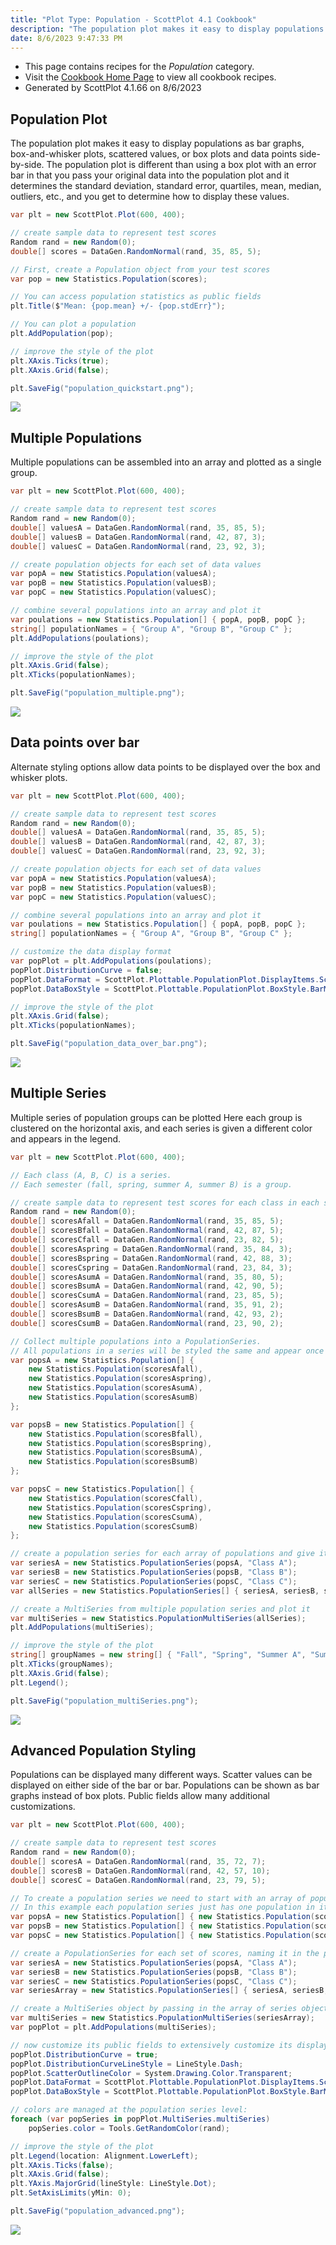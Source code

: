 ```yaml
---
title: "Plot Type: Population - ScottPlot 4.1 Cookbook"
description: "The population plot makes it easy to display populations as bar graphs, box-and-whisker plots, scattered values, or box plots and data points side-by-side. The population plot is different than using a box plot with an error bar in that you pass your original data into the population plot and it determines the standard deviation, standard error, quartiles, mean, median, outliers, etc., and you get to determine how to display these values."
date: 8/6/2023 9:47:33 PM
---
```


* This page contains recipes for the _Population_ category.
* Visit the [Cookbook Home Page](../../) to view all cookbook recipes.
* Generated by ScottPlot 4.1.66 on 8/6/2023
## Population Plot

The population plot makes it easy to display populations as bar graphs, box-and-whisker plots, scattered values, or box plots and data points side-by-side. The population plot is different than using a box plot with an error bar in that you pass your original data into the population plot and it determines the standard deviation, standard error, quartiles, mean, median, outliers, etc., and you get to determine how to display these values.

```cs
var plt = new ScottPlot.Plot(600, 400);

// create sample data to represent test scores
Random rand = new Random(0);
double[] scores = DataGen.RandomNormal(rand, 35, 85, 5);

// First, create a Population object from your test scores
var pop = new Statistics.Population(scores);

// You can access population statistics as public fields
plt.Title($"Mean: {pop.mean} +/- {pop.stdErr}");

// You can plot a population
plt.AddPopulation(pop);

// improve the style of the plot
plt.XAxis.Ticks(true);
plt.XAxis.Grid(false);

plt.SaveFig("population_quickstart.png");
```

<img src='../../images/population_quickstart.png' class='d-block mx-auto my-5' />


## Multiple Populations

Multiple populations can be assembled into an array and plotted as a single group.

```cs
var plt = new ScottPlot.Plot(600, 400);

// create sample data to represent test scores
Random rand = new Random(0);
double[] valuesA = DataGen.RandomNormal(rand, 35, 85, 5);
double[] valuesB = DataGen.RandomNormal(rand, 42, 87, 3);
double[] valuesC = DataGen.RandomNormal(rand, 23, 92, 3);

// create population objects for each set of data values
var popA = new Statistics.Population(valuesA);
var popB = new Statistics.Population(valuesB);
var popC = new Statistics.Population(valuesC);

// combine several populations into an array and plot it
var poulations = new Statistics.Population[] { popA, popB, popC };
string[] populationNames = { "Group A", "Group B", "Group C" };
plt.AddPopulations(poulations);

// improve the style of the plot
plt.XAxis.Grid(false);
plt.XTicks(populationNames);

plt.SaveFig("population_multiple.png");
```

<img src='../../images/population_multiple.png' class='d-block mx-auto my-5' />


## Data points over bar

Alternate styling options allow data points to be displayed over the box and whisker plots.

```cs
var plt = new ScottPlot.Plot(600, 400);

// create sample data to represent test scores
Random rand = new Random(0);
double[] valuesA = DataGen.RandomNormal(rand, 35, 85, 5);
double[] valuesB = DataGen.RandomNormal(rand, 42, 87, 3);
double[] valuesC = DataGen.RandomNormal(rand, 23, 92, 3);

// create population objects for each set of data values
var popA = new Statistics.Population(valuesA);
var popB = new Statistics.Population(valuesB);
var popC = new Statistics.Population(valuesC);

// combine several populations into an array and plot it
var poulations = new Statistics.Population[] { popA, popB, popC };
string[] populationNames = { "Group A", "Group B", "Group C" };

// customize the data display format
var popPlot = plt.AddPopulations(poulations);
popPlot.DistributionCurve = false;
popPlot.DataFormat = ScottPlot.Plottable.PopulationPlot.DisplayItems.ScatterOnBox;
popPlot.DataBoxStyle = ScottPlot.Plottable.PopulationPlot.BoxStyle.BarMeanStDev;

// improve the style of the plot
plt.XAxis.Grid(false);
plt.XTicks(populationNames);

plt.SaveFig("population_data_over_bar.png");
```

<img src='../../images/population_data_over_bar.png' class='d-block mx-auto my-5' />


## Multiple Series

Multiple series of population groups can be plotted Here each group is clustered on the horizontal axis, and each series is given a different color and appears in the legend.

```cs
var plt = new ScottPlot.Plot(600, 400);

// Each class (A, B, C) is a series.
// Each semester (fall, spring, summer A, summer B) is a group.

// create sample data to represent test scores for each class in each semester
Random rand = new Random(0);
double[] scoresAfall = DataGen.RandomNormal(rand, 35, 85, 5);
double[] scoresBfall = DataGen.RandomNormal(rand, 42, 87, 5);
double[] scoresCfall = DataGen.RandomNormal(rand, 23, 82, 5);
double[] scoresAspring = DataGen.RandomNormal(rand, 35, 84, 3);
double[] scoresBspring = DataGen.RandomNormal(rand, 42, 88, 3);
double[] scoresCspring = DataGen.RandomNormal(rand, 23, 84, 3);
double[] scoresAsumA = DataGen.RandomNormal(rand, 35, 80, 5);
double[] scoresBsumA = DataGen.RandomNormal(rand, 42, 90, 5);
double[] scoresCsumA = DataGen.RandomNormal(rand, 23, 85, 5);
double[] scoresAsumB = DataGen.RandomNormal(rand, 35, 91, 2);
double[] scoresBsumB = DataGen.RandomNormal(rand, 42, 93, 2);
double[] scoresCsumB = DataGen.RandomNormal(rand, 23, 90, 2);

// Collect multiple populations into a PopulationSeries.
// All populations in a series will be styled the same and appear once in the legend.
var popsA = new Statistics.Population[] {
    new Statistics.Population(scoresAfall),
    new Statistics.Population(scoresAspring),
    new Statistics.Population(scoresAsumA),
    new Statistics.Population(scoresAsumB)
};

var popsB = new Statistics.Population[] {
    new Statistics.Population(scoresBfall),
    new Statistics.Population(scoresBspring),
    new Statistics.Population(scoresBsumA),
    new Statistics.Population(scoresBsumB)
};

var popsC = new Statistics.Population[] {
    new Statistics.Population(scoresCfall),
    new Statistics.Population(scoresCspring),
    new Statistics.Population(scoresCsumA),
    new Statistics.Population(scoresCsumB)
};

// create a population series for each array of populations and give it a label
var seriesA = new Statistics.PopulationSeries(popsA, "Class A");
var seriesB = new Statistics.PopulationSeries(popsB, "Class B");
var seriesC = new Statistics.PopulationSeries(popsC, "Class C");
var allSeries = new Statistics.PopulationSeries[] { seriesA, seriesB, seriesC };

// create a MultiSeries from multiple population series and plot it
var multiSeries = new Statistics.PopulationMultiSeries(allSeries);
plt.AddPopulations(multiSeries);

// improve the style of the plot
string[] groupNames = new string[] { "Fall", "Spring", "Summer A", "Summer B" };
plt.XTicks(groupNames);
plt.XAxis.Grid(false);
plt.Legend();

plt.SaveFig("population_multiSeries.png");
```

<img src='../../images/population_multiseries.png' class='d-block mx-auto my-5' />


## Advanced Population Styling

Populations can be displayed many different ways. Scatter values can be displayed on either side of the bar or bar. Populations can be shown as bar graphs instead of box plots. Public fields allow many additional customizations.

```cs
var plt = new ScottPlot.Plot(600, 400);

// create sample data to represent test scores
Random rand = new Random(0);
double[] scoresA = DataGen.RandomNormal(rand, 35, 72, 7);
double[] scoresB = DataGen.RandomNormal(rand, 42, 57, 10);
double[] scoresC = DataGen.RandomNormal(rand, 23, 79, 5);

// To create a population series we need to start with an array of populations.
// In this example each population series just has one population in it.
var popsA = new Statistics.Population[] { new Statistics.Population(scoresA) };
var popsB = new Statistics.Population[] { new Statistics.Population(scoresB) };
var popsC = new Statistics.Population[] { new Statistics.Population(scoresC) };

// create a PopulationSeries for each set of scores, naming it in the process
var seriesA = new Statistics.PopulationSeries(popsA, "Class A");
var seriesB = new Statistics.PopulationSeries(popsB, "Class B");
var seriesC = new Statistics.PopulationSeries(popsC, "Class C");
var seriesArray = new Statistics.PopulationSeries[] { seriesA, seriesB, seriesC };

// create a MultiSeries object by passing in the array of series objects and plot it
var multiSeries = new Statistics.PopulationMultiSeries(seriesArray);
var popPlot = plt.AddPopulations(multiSeries);

// now customize its public fields to extensively customize its display options
popPlot.DistributionCurve = true;
popPlot.DistributionCurveLineStyle = LineStyle.Dash;
popPlot.ScatterOutlineColor = System.Drawing.Color.Transparent;
popPlot.DataFormat = ScottPlot.Plottable.PopulationPlot.DisplayItems.ScatterAndBox;
popPlot.DataBoxStyle = ScottPlot.Plottable.PopulationPlot.BoxStyle.BarMeanStDev;

// colors are managed at the population series level:
foreach (var popSeries in popPlot.MultiSeries.multiSeries)
    popSeries.color = Tools.GetRandomColor(rand);

// improve the style of the plot
plt.Legend(location: Alignment.LowerLeft);
plt.XAxis.Ticks(false);
plt.XAxis.Grid(false);
plt.YAxis.MajorGrid(lineStyle: LineStyle.Dot);
plt.SetAxisLimits(yMin: 0);

plt.SaveFig("population_advanced.png");
```

<img src='../../images/population_advanced.png' class='d-block mx-auto my-5' />




